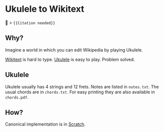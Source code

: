 # Ukulele to Wikitext

🎸 > `{{Citation needed}}`

## Why?

Imagine a world in which you can edit Wikipedia by playing Ukulele.

[Wikitext](https://www.mediawiki.org/wiki/Wikitext) is hard to type. [Ukulele](https://en.wikipedia.org/wiki/Ukulele) is easy to play. Problem solved.

## Ukulele

Ukulele usually has 4 strings and 12 frets. Notes are listed in `notes.txt`. The usual chords are in `chords.txt`. For easy printing they are also available in `chords.pdf`.

## How?

Canonical implementation is in [Scratch](https://scratch.mit.edu/projects/345470655/).
